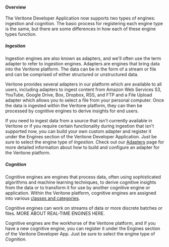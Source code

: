 <!-- ---
title: Engine Types
--- -->

#### Overview

The Veritone Developer Application now supports two types of engines: ingestion and cognition. The basic process for registering each engine type is the same, but there are some differences in how each of these engine types function.

##### Ingestion

Ingestion engines are also known as adapters, and we'll often use the term adapter to refer to ingestion engines. Adapters are engines that bring data into the Veritone platform. The data can be in the form of a stream or file and can be comprised of either structured or unstructured data.

Veritone provides several adapters in our platform which are available to all users, including adapters to ingest content from Amazon Web Services S3, YouTube, Google Drive, Box, Dropbox, RSS, and FTP and a File Upload adapter which allows you to select a file from your personal computer. Once the data is ingested within the Veritone platform, they can then be processed by cognitive engines to derive insights for end users.

If you need to ingest data from a source that isn't currently available in Veritone or if you require certain functionality during ingestion that isn't supported now, you can build your own custom adapter and register it under the Engines section of the Veritone Developer Application. Just be sure to select the engine type of _Ingestion_. Check out our [Adapters](/engines/adapters) page for more detailed information about how to build and configure an adapter for the Veritone platform.

##### Cognition

Cognitive engines are engines that process data, often using sophisticated algorithms and machine learning techniques, to derive cognitive insights from the data or to transform it for use by another cognitive engine or application. Within the Veritone platform, cognitive engines are assigned into various [classes and categories](/engines/classes).

Cognitive engines can work on streams of data or more discrete batches or files. MORE ABOUT REAL-TIME ENGINES HERE.

Cognitive engines are the workhorse of the Veritone platform, and if you have a new cognitive engine, you can register it under the Engines section of the Veritone Developer App. Just be sure to select the engine type of _Cognition_.
